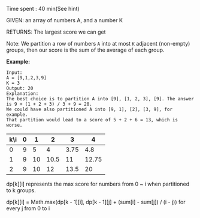 Time spent : 40 min(See hint)

GIVEN: an array of numbers A, and a number K

RETURNS: The largest score we can get

Note: We partition a row of numbers `A` into at most `K` adjacent (non-empty) groups, then our score is the sum of the average of each group. 

**Example:**

```
Input: 
A = [9,1,2,3,9]
K = 3
Output: 20
Explanation: 
The best choice is to partition A into [9], [1, 2, 3], [9]. The answer is 9 + (1 + 2 + 3) / 3 + 9 = 20.
We could have also partitioned A into [9, 1], [2], [3, 9], for example.
That partition would lead to a score of 5 + 2 + 6 = 13, which is worse.
```



| k\i  | 0    | 1    | 2    | 3    | 4     |
| ---- | ---- | ---- | ---- | ---- | ----- |
| 0    | 9    | 5    | 4    | 3.75 | 4.8   |
| 1    | 9    | 10   | 10.5 | 11   | 12.75 |
| 2    | 9    | 10   | 12   | 13.5 | 20    |

dp\[k][i] represents the max score for numbers from 0 ~ i when partitioned to k groups.

dp\[k][i] = Math.max(dp\[k - 1][i], dp\[k - 1][j] + (sum[i] - sum[j]) / (i - j))    for every j from 0 to i